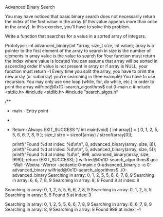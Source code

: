 Advanced Binary Search

You may have noticed that basic binary search does not necessarily return the index of the first value in the array (if this value appears more than once in the array). In this exercise, you’ll have to solve this problem.

Write a function that searches for a value in a sorted array of integers.

Prototype : int advanced_binary(int *array, size_t size, int value);
array is a pointer to the first element of the array to search in
size is the number of elements in array
value is the value to search for
Your function must return the index where value is located
You can assume that array will be sorted in ascending order
If value is not present in array or if array is NULL, your function must return -1
Every time you split the array, you have to print the new array (or subarray) you’re searching in (See example)
You have to use recursion. You may only use one loop (while, for, do while, etc.) in order to print the array
wilfried@0x1D-search_algorithms$ cat 0-main.c 
#include <stdio.h>
#include <stdlib.h>
#include "search_algos.h"

/**
 * main - Entry point
 *
 * Return: Always EXIT_SUCCESS
 */
int main(void)
{
    int array[] = {
        0, 1, 2, 5, 5, 6, 6, 7, 8, 9
    };
    size_t size = sizeof(array) / sizeof(array[0]);

    printf("Found %d at index: %d\n\n", 8, advanced_binary(array, size, 8));
    printf("Found %d at index: %d\n\n", 5, advanced_binary(array, size, 5));
    printf("Found %d at index: %d\n", 999, advanced_binary(array, size, 999));
    return (EXIT_SUCCESS);
}
wilfried@0x1D-search_algorithms$ gcc -Wall -Wextra -Werror -pedantic 0-main.c 0-advanced_binary.c -o 0-advanced_binary
wilfried@0x1D-search_algorithms$ ./0-advanced_binary
Searching in array: 0, 1, 2, 5, 5, 6, 6, 7, 8, 9
Searching in array: 6, 6, 7, 8, 9
Searching in array: 8, 9
Found 8 at index: 8

Searching in array: 0, 1, 2, 5, 5, 6, 6, 7, 8, 9
Searching in array: 0, 1, 2, 5, 5
Searching in array: 5, 5
Found 5 at index: 3

Searching in array: 0, 1, 2, 5, 5, 6, 6, 7, 8, 9
Searching in array: 6, 6, 7, 8, 9
Searching in array: 8, 9
Searching in array: 9
Found 999 at index: -1
